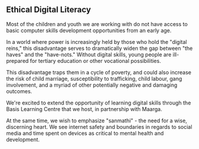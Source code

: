 <h2 class="in-page">Ethical Digital Literacy</h2>

Most of the children and youth we are working with do not have access to basic computer skills development opportunities from an early age.

In a world where power is increasingly held by those who hold the "digital reins," this disadvantage serves to dramatically widen the gap between "the haves" and the "have-nots." Without digital skills, young people are ill-prepared for tertiary education or other vocational possibilities.

<!--more-->

This disadvantage traps them in a cycle of poverty, and could also increase the risk of child marriage, susceptibility to trafficking, child labour, gang involvement, and a myriad of other potentially negative and damaging outcomes.

We're excited to extend the opportunity of learning digital skills through the Basis Learning Centre that we host, in partnership with Maarga.

At the same time, we wish to emphasize "sanmathi" - the need for a wise, discerning heart. We see internet safety and boundaries in regards to social media and time spent on devices as critical to mental health and development.

